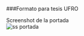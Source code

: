 ###Formato para tesis UFRO

Screenshot de la portada  
![ss portada](http://f.cl.ly/items/103s3l2z3L243r1J240z/ss%202011-11-08_at_0.32.54.png)
